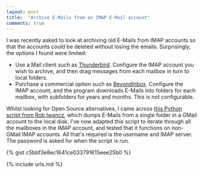 ```yaml
---
layout: post
title:  "Archive E-Mails from an IMAP E-Mail account"
comments: true
---
```


I was recently asked to look at archiving old E-Mails from IMAP accounts so that the accounts could be deleted without losing the emails. Surprisingly, the options I found were limited:

  * Use a Mail client such as [Thunderbird][1]. Configure the IMAP account you wish to archive, and then drag messages from each mailbox in turn to local folders.
  * Purchase a commercial option such as [BeyondInbox][2]. Configure the IMAP account, and the program downloads E-Mails into folders for each mailbox, with subfolders for years and months. This is not configurable.

Whilst looking for Open Source alternatives, I came across [this Python script from Rob Iwancz][3], which dumps E-Mails from a single folder in a GMail account to the local disk. I've now adapted this script to iterate through all the mailboxes in the IMAP account, and tested that it functions on non-GMail IMAP accounts. All that's required is the username and IMAP server. The password is asked for when the script is run.

{% gist c5bbf3e8ec1641ce033791615eee25b0 %} 


[1]: https://www.mozilla.org/en-US/thunderbird/
[2]: http://www.beyondinbox.com/
[3]: https://gist.github.com/robulouski/7442321

{% include urls.md %}

